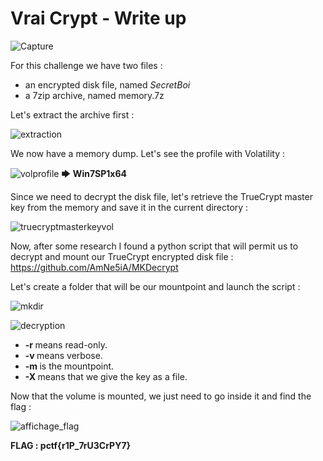 # Vrai Crypt - Write up

![Capture](https://user-images.githubusercontent.com/66923124/166144949-18c3d726-597b-481d-919c-e14ca4e2b9cc.PNG)

For this challenge we have two files :
- an encrypted disk file, named <em>SecretBoi</em>
- a 7zip archive, named memory.7z

Let's extract the archive first :

![extraction](https://user-images.githubusercontent.com/66923124/166145035-05d13858-b726-4cdb-b688-59c69fe1194e.PNG)

We now have a memory dump. Let's see the profile with Volatility :

![volprofile](https://user-images.githubusercontent.com/66923124/166145050-8634b6fa-741a-47de-9d68-5504e5e6d649.PNG)
🡆 <strong>Win7SP1x64</strong>

Since we need to decrypt the disk file, let's retrieve the TrueCrypt master key from the memory and save it in the current directory :

![truecryptmasterkeyvol](https://user-images.githubusercontent.com/66923124/166145072-0de3f4f6-935f-44b9-8524-e05be6d5f09b.PNG)

Now, after some research I found a python script that will permit us to decrypt and mount our TrueCrypt encrypted disk file : <br>https://github.com/AmNe5iA/MKDecrypt

Let's create a folder that will be our mountpoint and launch the script :

![mkdir](https://user-images.githubusercontent.com/66923124/166145254-73b9a910-10fb-42a0-8a56-0276ea40c139.PNG)

![decryption](https://user-images.githubusercontent.com/66923124/166145261-98c9e587-651a-4377-bfef-3fa2b1d9f1bc.PNG)

- <strong> -r </strong> means read-only.
- <strong> -v </strong> means verbose.
- <strong> -m </strong> is the mountpoint.
- <strong> -X </strong> means that we give the key as a file.

Now that the volume is mounted, we just need to go inside it and find the flag :

![affichage_flag](https://user-images.githubusercontent.com/66923124/166145403-8daec2e0-f676-4b65-80fc-a18b8d1928f5.PNG)

<strong> FLAG : pctf{r1P_7rU3CrPY7} </strong>
